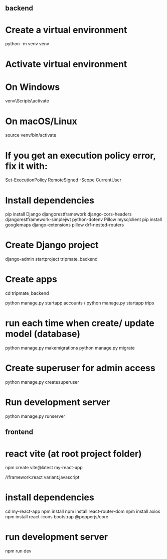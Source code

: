 ## backend
# Create a virtual environment 
python -m venv venv

# Activate virtual environment
# On Windows
 venv\Scripts\activate
# On macOS/Linux
source venv/bin/activate
# If you get an execution policy error, fix it with:
Set-ExecutionPolicy RemoteSigned -Scope CurrentUser

# Install dependencies
pip install Django djangorestframework django-cors-headers djangorestframework-simplejwt python-dotenv Pillow mysqlclient
pip install googlemaps django-extensions pillow drf-nested-routers


<!-- # put venv to gitignore (as this folder is very large, avoid to push this to github)
New-Item -Path ".gitignore" -ItemType "file"
Add-Content -Path ".gitignore" -Value "venv/`nenv/`n.env/" -->

# Create Django project
django-admin startproject tripmate_backend

# Create apps
cd tripmate_backend

python manage.py startapp accounts
/ python manage.py startapp trips

# run each time when create/ update model (database)
python manage.py makemigrations 
python manage.py migrate

# Create superuser for admin access
python manage.py createsuperuser

# Run development server
python manage.py runserver

## frontend
# react vite (at root project folder)
npm create vite@latest my-react-app

//framework:react
variant:javascript

# install dependencies
cd my-react-app
npm install
npm install react-router-dom
npm install axios
npm install react-icons bootstrap @popperjs/core

# run development server
npm run dev